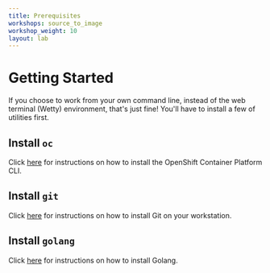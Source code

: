 ```yaml
---
title: Prerequisites
workshops: source_to_image
workshop_weight: 10
layout: lab
---
```


# Getting Started

If you choose to work from your own command line, instead of the web terminal (Wetty) environment, that's just fine!  You'll have to install a few of utilities first.

## Install `oc`

Click [here][1] for instructions on how to install the OpenShift Container Platform CLI.

## Install `git`

Click [here][2] for instructions on how to install Git on your workstation.

## Install `golang`

Click [here][3] for instructions on how to install Golang.

[1]: https://docs.openshift.com/enterprise/latest/cli_reference/get_started_cli.html
[2]: https://git-scm.com/book/en/v2/Getting-Started-Installing-Git
[3]: https://golang.org/doc/install